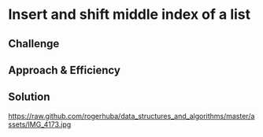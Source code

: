 # Insert and shift middle index of a list
<!-- Code Challenge #2.  -->

## Challenge
<!-- Create an function, bring in a list and a value, add the value to the middle of the list -->

## Approach & Efficiency
<!-- Split the list and used a concatonation to merge the new value in the middle of the list -->

## Solution
https://raw.github.com/rogerhuba/data_structures_and_algorithms/master/assets/IMG_4173.jpg
